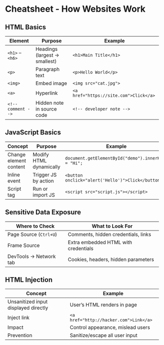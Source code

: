 # Cheatsheet - How Websites Work

## HTML Basics  
| Element | Purpose | Example |
|---------|---------|---------|
| `<h1>` – `<h6>` | Headings (largest → smallest) | `<h1>Main Title</h1>` |
| `<p>` | Paragraph text | `<p>Hello World</p>` |
| `<img>` | Embed image | `<img src="cat.jpg">` |
| `<a>` | Hyperlink | `<a href="https://site.com">Click</a>` |
| `<!-- comment -->` | Hidden note in source code | `<!-- developer note -->` |


## JavaScript Basics  
| Concept | Purpose | Example |
|---------|---------|---------|
| Change element content | Modify HTML dynamically | `document.getElementById("demo").innerHTML = "Hi";` |
| Inline event | Trigger JS by action | `<button onclick="alert('Hello')">Click</button>` |
| Script tag | Run or import JS | `<script src="script.js"></script>` |


## Sensitive Data Exposure  
| Where to Check | What to Look For |
|----------------|------------------|
| Page Source (`Ctrl+U`) | Comments, hidden credentials, links |
| Frame Source | Extra embedded HTML with credentials |
| DevTools → Network tab | Cookies, headers, hidden parameters |


## HTML Injection  
| Concept | Example |
|---------|---------|
| Unsanitized input displayed directly | User’s HTML renders in page |
| Inject link | `<a href="http://hacker.com">Link</a>` |
| Impact | Control appearance, mislead users |
| Prevention | Sanitize/escape all user input |

